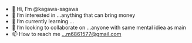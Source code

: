- 👋 Hi, I’m @kagawa-sagawa
- 👀 I’m interested in ...anything that can bring money
- 🌱 I’m currently learning ...
- 💞️ I’m looking to collaborate on ...anyone with same mental idiea as main
- 📫 How to reach me ...m6861577@gmail.com

<!---
kagawa-sagawa/kagawa-sagawa is a ✨ special ✨ repository because its `README.md` (this file) appears on your GitHub profile.
You can click the Preview link to take a look at your changes.
--->
